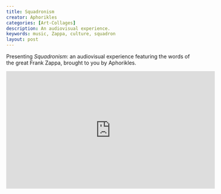 ```yaml
---
title: Squadronism
creator: Aphorikles
categories: [Art-Collages]
description: An audiovisual experience.
keywords: music, Zappa, culture, squadron
layout: post
---
```


Presenting _Squadronism_: an audiovisual experience featuring the words of the great Frank Zappa, brought to you by Aphorikles.

<iframe 
  width="560" height="315" src="https://www.youtube.com/embed/41KUXv0U5HQ" 
  frameborder="0" allow="accelerometer; autoplay; clipboard-write; encrypted-media; 
  gyroscope; picture-in-picture" allowfullscreen>
</iframe>
